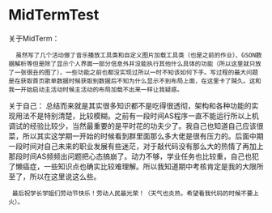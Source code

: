 # MidTermTest
关于MidTerm：
      
      虽然写了几个活动做了音乐播放工具类和自定义图片加载工具类（也是之前的作业）、GSON数据解析等但是除了显示个人界面一部分信息外并没能执行其他什么具体的功能（所以这里就只放了一张很丑的图了），一些功能之前也都没实现过所以一时不知该如何下手。写过程的最大问题是在获取首页歌单数据时候获取到数据后不知为什么显示不到布局上面，在这里卡了贼久。这和我一开始启动主活动时候主活动的布局加载不出来一样让我疑惑。

关于自己：
     总结而来就是其实很多知识都不是吃得很透彻，架构和各种功能的实现用法不是特别清楚，比较模糊。之前有一段时间AS程序一直不能运行所以上机调试的经验比较少，当然最重要的是平时花的功夫少了。我自己也知道自己应该很菜，所以其实这学期一开始的时候看到群里面那么多大佬是很有压力的。后面中期一段时间对自己未来的职业发展有些迷茫，对于敲代码没有那么大的热情了再加上那段时间AS频频出问题把心态搞崩了。动力不够，学业任务也比较重，自己也犯了懒癌症，一些知识点也确实比较难理解。所以我知道期中考核肯定是我的大限所至了，所以在这里说这么些。
     
     最后祝学长学姐们劳动节快乐！劳动人民最光荣！（天气也炎热，希望看我代码的时候不要上火）。
